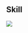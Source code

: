 ## Skill

 

![](https://skillicons.dev/icons?i=html,css,flutter,dart,firebase,kotlin,python,cpp,notion,vscode,androidstudio)

